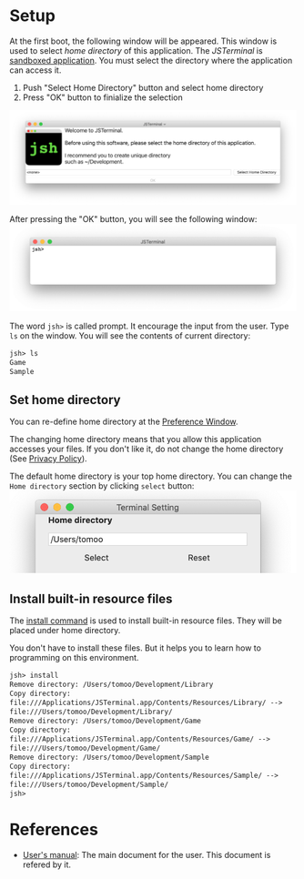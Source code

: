 # Setup

At the first boot, the following window will be appeared.
This window is used to select _home directory_ of this application.
The *JSTerminal* is [sandboxed application](https://developer.apple.com/documentation/security/app_sandbox).
You must select the directory where the application can access it.

1. Push "Select Home Directory" button and select home directory
2. Press "OK" button to finialize the selection

![Setup window](./Images/setup-window.png)

After pressing the "OK" button, you will see the following window:
![Boot window](./Images/boot-window.png)

The word `jsh>` is called prompt. It encourage the input from the user.
Type `ls` on the window. You will see the contents of current directory:
````
jsh> ls
Game
Sample
````

## Set home directory
You can re-define home directory at the [Preference Window](#Preference).

The changing home directory means that you allow this application accesses your files. If you don't like it, do not change the home directory (See [Privacy Policy](https://github.com/steelwheels/JSTerminal/blob/master/Documents/PrivacyPolicy.txt)).

The default home directory is your top home directory.
You can change the `Home directory` section by clicking `select` button:
![Select home directory](./Images/preference-homedir.png)


## Install built-in resource files
The [install command](https://github.com/steelwheels/JSTools/tree/master/Document/builtins/install-man.md) is used to install built-in resource files. They will be placed under home directory.

You don't have to install these files. But it helps you to learn how to programming on this environment.

````
jsh> install
Remove directory: /Users/tomoo/Development/Library
Copy directory: file:///Applications/JSTerminal.app/Contents/Resources/Library/ --> file:///Users/tomoo/Development/Library/
Remove directory: /Users/tomoo/Development/Game
Copy directory: file:///Applications/JSTerminal.app/Contents/Resources/Game/ --> file:///Users/tomoo/Development/Game/
Remove directory: /Users/tomoo/Development/Sample
Copy directory: file:///Applications/JSTerminal.app/Contents/Resources/Sample/ --> file:///Users/tomoo/Development/Sample/
jsh> 
````

# References
* [User's manual](https://github.com/steelwheels/JSTerminal#readme): The main document for the user. This document is refered by it.

